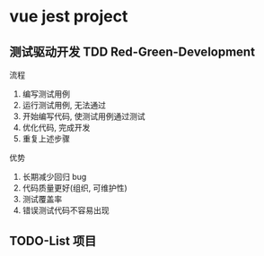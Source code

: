 # vue jest project

## 测试驱动开发 TDD Red-Green-Development

流程

1. 编写测试用例
2. 运行测试用例, 无法通过
3. 开始编写代码, 使测试用例通过测试
4. 优化代码, 完成开发
5. 重复上述步骤

优势

1. 长期减少回归 bug
2. 代码质量更好(组织, 可维护性)
3. 测试覆盖率
4. 错误测试代码不容易出现

## TODO-List 项目
